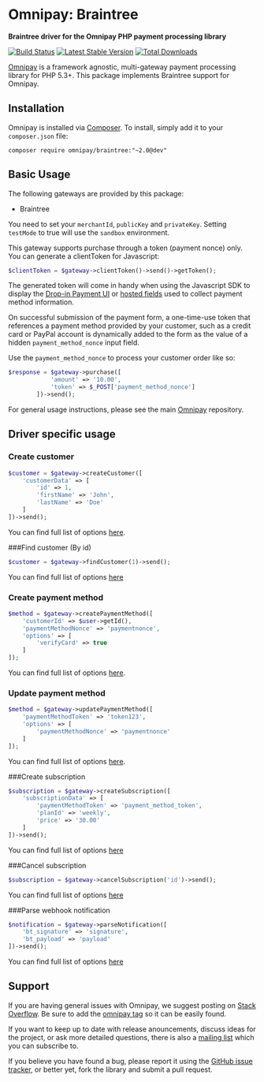 # Omnipay: Braintree

**Braintree driver for the Omnipay PHP payment processing library**

[![Build Status](https://travis-ci.org/thephpleague/omnipay-braintree.png?branch=master)](https://travis-ci.org/thephpleague/omnipay-braintree)
[![Latest Stable Version](https://poser.pugx.org/omnipay/braintree/version.png)](https://packagist.org/packages/omnipay/braintree)
[![Total Downloads](https://poser.pugx.org/omnipay/braintree/d/total.png)](https://packagist.org/packages/omnipay/braintree)

[Omnipay](https://github.com/thephpleague/omnipay) is a framework agnostic, multi-gateway payment
processing library for PHP 5.3+. This package implements Braintree support for Omnipay.

## Installation

Omnipay is installed via [Composer](http://getcomposer.org/). To install, simply add it
to your `composer.json` file:

```
composer require omnipay/braintree:"~2.0@dev"
```

## Basic Usage

The following gateways are provided by this package:

* Braintree

You need to set your `merchantId`, `publicKey` and `privateKey`. Setting `testMode` to true will use the `sandbox` environment.

This gateway supports purchase through a token (payment nonce) only. You can generate a clientToken for Javascript:

```php
$clientToken = $gateway->clientToken()->send()->getToken();
```
The generated token will come in handy when using the Javascript SDK to display the [Drop-in Payment UI](https://developers.braintreepayments.com/guides/drop-in/javascript/v2) or [hosted fields](https://developers.braintreepayments.com/guides/hosted-fields/setup-and-integration/javascript/v2) used to collect payment method information.

On successful submission of the payment form, a one-time-use token that references a payment method provided by your customer, such as a credit card or PayPal account is dynamically added to the form as the value of a hidden `payment_method_nonce` input field.

Use the `payment_method_nonce` to process your customer order like so:


```php
$response = $gateway->purchase([
            'amount' => '10.00',
            'token' => $_POST['payment_method_nonce']
        ])->send();
```

For general usage instructions, please see the main [Omnipay](https://github.com/thephpleague/omnipay)
repository.

## Driver specific usage
### Create customer

```php
$customer = $gateway->createCustomer([
    'customerData' => [
        'id' => 1,
        'firstName' => 'John',
        'lastName' => 'Doe'
    ]
])->send();
```
You can find full list of options [here](https://developers.braintreepayments.com/reference/request/customer/create/php).

###Find customer (By id)

```php
$customer = $gateway->findCustomer(1)->send();
```
You can find full list of options [here](https://developers.braintreepayments.com/reference/request/customer/find/php)

### Create payment method

```php
$method = $gateway->createPaymentMethod([
    'customerId' => $user->getId(),
    'paymentMethodNonce' => 'paymentnonce',
    'options' => [
        'verifyCard' => true
    ]
]);
```
You can find full list of options [here](https://developers.braintreepayments.com/reference/request/payment-method/create/php).

### Update payment method

```php
$method = $gateway->updatePaymentMethod([
    'paymentMethodToken' => 'token123',
    'options' => [
        'paymentMethodNonce' => 'paymentnonce'
    ]
]);
```
You can find full list of options [here](https://developers.braintreepayments.com/reference/request/payment-method/update/php).

###Create subscription

```php
$subscription = $gateway->createSubscription([
    'subscriptionData' => [
        'paymentMethodToken' => 'payment_method_token',
        'planId' => 'weekly',
        'price' => '30.00'
    ]
])->send();
```
You can find full list of options [here](https://developers.braintreepayments.com/reference/request/subscription/create/php)

###Cancel subscription

```php
$subscription = $gateway->cancelSubscription('id')->send();
```
You can find full list of options [here](https://developers.braintreepayments.com/reference/request/subscription/cancel/php)

###Parse webhook notification

```php
$notification = $gateway->parseNotification([
    'bt_signature' => 'signature',
    'bt_payload' => 'payload'
])->send();
```
You can find full list of options [here](https://developers.braintreepayments.com/guides/webhooks/parse/php)

## Support

If you are having general issues with Omnipay, we suggest posting on
[Stack Overflow](http://stackoverflow.com/). Be sure to add the
[omnipay tag](http://stackoverflow.com/questions/tagged/omnipay) so it can be easily found.

If you want to keep up to date with release anouncements, discuss ideas for the project,
or ask more detailed questions, there is also a [mailing list](https://groups.google.com/forum/#!forum/omnipay) which
you can subscribe to.

If you believe you have found a bug, please report it using the [GitHub issue tracker](https://github.com/thephpleague/omnipay-braintreee/issues),
or better yet, fork the library and submit a pull request.
